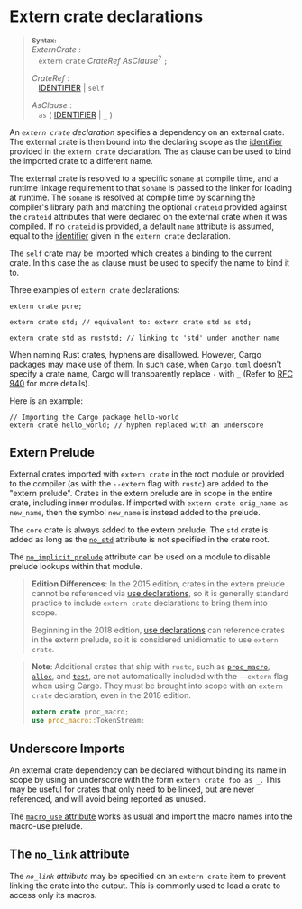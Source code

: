 # Extern crate declarations

> **<sup>Syntax:<sup>**\
> _ExternCrate_ :\
> &nbsp;&nbsp; `extern` `crate` _CrateRef_ _AsClause_<sup>?</sup> `;`
>
> _CrateRef_ :\
> &nbsp;&nbsp; [IDENTIFIER] | `self`
>
> _AsClause_ :\
> &nbsp;&nbsp; `as` ( [IDENTIFIER] | `_` )

An _`extern crate` declaration_ specifies a dependency on an external crate.
The external crate is then bound into the declaring scope as the [identifier]
provided in the `extern crate` declaration. The `as` clause can be used to
bind the imported crate to a different name.

The external crate is resolved to a specific `soname` at compile time, and a
runtime linkage requirement to that `soname` is passed to the linker for
loading at runtime. The `soname` is resolved at compile time by scanning the
compiler's library path and matching the optional `crateid` provided against
the `crateid` attributes that were declared on the external crate when it was
compiled. If no `crateid` is provided, a default `name` attribute is assumed,
equal to the [identifier] given in the `extern crate` declaration.

The `self` crate may be imported which creates a binding to the current crate.
In this case the `as` clause must be used to specify the name to bind it to.

Three examples of `extern crate` declarations:

```rust,ignore
extern crate pcre;

extern crate std; // equivalent to: extern crate std as std;

extern crate std as ruststd; // linking to 'std' under another name
```

When naming Rust crates, hyphens are disallowed. However, Cargo packages may
make use of them. In such case, when `Cargo.toml` doesn't specify a crate name,
Cargo will transparently replace `-` with `_` (Refer to [RFC 940] for more
details).

Here is an example:

```rust,ignore
// Importing the Cargo package hello-world
extern crate hello_world; // hyphen replaced with an underscore
```

## Extern Prelude

External crates imported with `extern crate` in the root module or provided to
the compiler (as with the `--extern` flag with `rustc`) are added to the
"extern prelude". Crates in the extern prelude are in scope in the entire
crate, including inner modules. If imported with `extern crate orig_name as
new_name`, then the symbol `new_name` is instead added to the prelude.

The `core` crate is always added to the extern prelude. The `std` crate
is added as long as the [`no_std`] attribute is not specified in the crate root.

The [`no_implicit_prelude`] attribute can be used on a module to disable
prelude lookups within that module.

> **Edition Differences**: In the 2015 edition, crates in the extern prelude
> cannot be referenced via [use declarations], so it is generally standard
> practice to include `extern crate` declarations to bring them into scope.
>
> Beginning in the 2018 edition, [use declarations] can reference crates in
> the extern prelude, so it is considered unidiomatic to use `extern crate`.

> **Note**: Additional crates that ship with `rustc`, such as [`proc_macro`],
> [`alloc`], and [`test`], are not automatically included with the `--extern`
> flag when using Cargo. They must be brought into scope with an `extern
> crate` declaration, even in the 2018 edition.
>
> ```rust
> extern crate proc_macro;
> use proc_macro::TokenStream;
> ```

<!--
The proc_macro/alloc/test limitation may be lifted if the `--extern`
flag is stabilized and used. See tracking issue
https://github.com/rust-lang/rust/issues/57288 and the unstable
`--extern` flag added in https://github.com/rust-lang/rust/pull/54116.
-->

## Underscore Imports

An external crate dependency can be declared without binding its name in scope
by using an underscore with the form `extern crate foo as _`. This may be
useful for crates that only need to be linked, but are never referenced, and
will avoid being reported as unused.

The [`macro_use` attribute] works as usual and import the macro names
into the macro-use prelude.

## The `no_link` attribute

The *`no_link` attribute* may be specified on an `extern crate` item to
prevent linking the crate into the output. This is commonly used to load a
crate to access only its macros.

[IDENTIFIER]: ../identifiers.md
[RFC 940]: https://github.com/rust-lang/rfcs/blob/master/text/0940-hyphens-considered-harmful.md
[`macro_use` attribute]: ../macros-by-example.md#the-macro_use-attribute
[`alloc`]: https://doc.rust-lang.org/alloc/
[`no_implicit_prelude`]: modules.md#prelude-items
[`no_std`]: ../crates-and-source-files.md#preludes-and-no_std
[`proc_macro`]: https://doc.rust-lang.org/proc_macro/
[`test`]: https://doc.rust-lang.org/test/
[use declarations]: use-declarations.md

